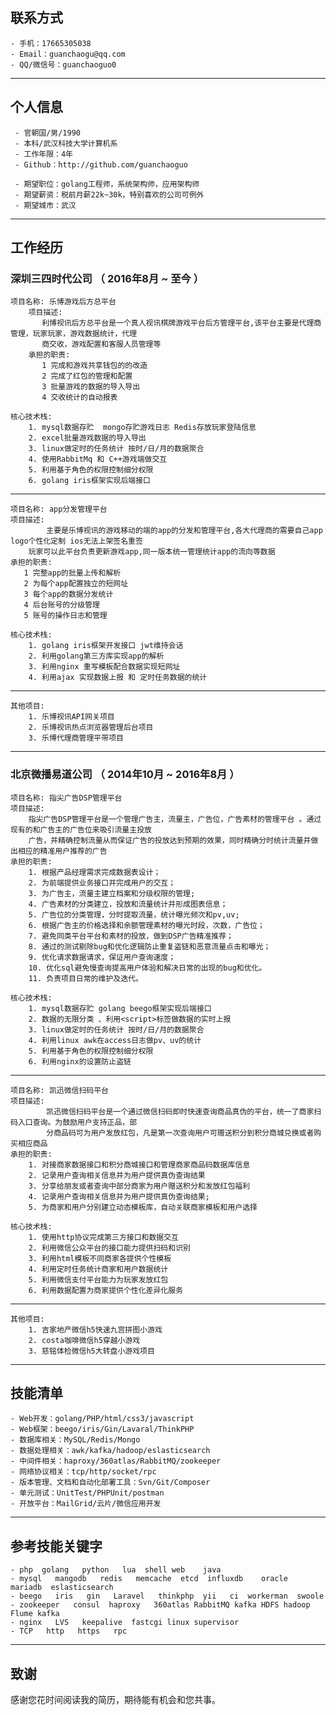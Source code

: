 ## 联系方式
    - 手机：17665305038 
    - Email：guanchaogu@qq.com 
    - QQ/微信号：guanchaoguo0

---

## 个人信息

     - 官朝国/男/1990 
     - 本科/武汉科技大学计算机系 
     - 工作年限：4年
     - Github：http://github.com/guanchaoguo 
    
     - 期望职位：golang工程师，系统架构师，应用架构师
     - 期望薪资：税前月薪22k~30k，特别喜欢的公司可例外
     - 期望城市：武汉

---

## 工作经历


### 深圳三四时代公司 （ 2016年8月 ~ 至今 ）


    项目名称: 乐博游戏后方总平台
        项目描述:
           利博视讯后方总平台是一个真人视讯棋牌游戏平台后方管理平台,该平台主要是代理商管理，玩家玩家，游戏数据统计，代理
           商交收，游戏配置和客服人员管理等
        承担的职责:
           1 完成和游戏共享钱包的的改造
           2 完成了红包的管理和配置
           3 批量游戏的数据的导入导出
           4 交收统计的自动报表
        
    核心技术栈:
        1. mysql数据存贮  mongo存贮游戏日志 Redis存放玩家登陆信息
        2. excel批量游戏数据的导入导出
        3. linux做定时的任务统计 按时/日/月的数据聚合
        4. 使用RabbitMq 和 C++游戏端做交互
        5. 利用基于角色的权限控制细分权限
        6. golang iris框架实现后端接口
---            
    项目名称: app分发管理平台
    项目描述:
            主要是乐博视讯的游戏移动的端的app的分发和管理平台,各大代理商的需要自己app logo个性化定制 ios无法上架签名重签
        玩家可以此平台负责更新游戏app,同一版本统一管理统计app的流向等数据    
    承担的职责:
       1 完整app的批量上传和解析
       2 为每个app配置独立的短网址
       3 每个app的数据分发统计
       4 后台账号的分级管理
       5 账号的操作日志和管理
             
    核心技术栈:
        1. golang iris框架开发接口 jwt维持会话
        2. 利用golang第三方库实现app的解析
        3. 利用nginx 重写模板配合数据实现短网址
        4. 利用ajax 实现数据上报 和 定时任务数据的统计
               
---
    其他项目:
        1. 乐博视讯API网关项目
        2. 乐博视讯热点浏览器管理后台项目
        3. 乐博代理商管理平带项目
 
---
### 北京微播易道公司 （ 2014年10月 ~ 2016年8月 ）

    项目名称: 指尖广告DSP管理平台
    项目描述:
        指尖广告DSP管理平台是一个管理广告主，流量主，广告位，广告素材的管理平台 。通过现有的和广告主的广告位来吸引流量主投放
        广告，并精确控制流量从而保证广告的投放达到预期的效果，同时精确分时统计流量并做出相应的精准用户推荐的广告
    承担的职责:
        1. 根据产品经理需求完成数据表设计； 
        2. 为前端提供业务接口并完成用户的交互；
        3. 为广告主，流量主建立档案和分级权限的管理;
        4. 广告素材的分类建立，投放和流量统计并形成图表信息；
        5. 广告位的分类管理，分时提取流量，统计曝光频次和pv,uv;
        6. 根据广告主的价格选择和余额管理素材的曝光时段，次数，广告位；
        7. 避免同类平台平台和素材的投放，做到DSP广告精准推荐；
        8. 通过的测试剔除bug和优化逻辑防止重复盗链和恶意流量点击和曝光；
        9. 优化请求数据请求，保证用户查询速度；
        10. 优化sql避免慢查询提高用户体验和解决日常的出现的bug和优化。
        11. 负责项目日常的维护及迭代。
        
    核心技术栈:
        1. mysql数据存贮 golang beego框架实现后端接口 
        2. 数据的无限分类 、利用<script>标签做数据的实时上报
        3. linux做定时的任务统计 按时/日/月的数据聚合
        4. 利用linux awk在access日志做pv、uv的统计
        5. 利用基于角色的权限控制细分权限
        6. 利用nginx的设置防止盗链
---            
    项目名称: 凯迅微信扫码平台
    项目描述:
            凯迅微信扫码平台是一个通过微信扫码即时快速查询商品真伪的平台，统一了商家扫码入口查询。为鼓励用户支持正品，部
            分商品码可为用户发放红包，凡是第一次查询用户可赠送积分到积分商城兑换或者购买相应商品
    承担的职责:
        1. 对接商家数据接口和积分商城接口和管理商家商品码数据库信息 
        2. 记录用户查询相关信息并为用户提供真伪查询结果
        3. 分享给朋友或者查询中部分商家为用户赠送积分和发放红包福利
        4. 记录用户查询相关信息并为用户提供真伪查询结果;
        5. 为商家和用户分别建立动态模板库，自动关联商家模板和用户选择
             
    核心技术栈:
        1. 使用http协议完成第三方接口和数据交互 
        2. 利用微信公众平台的接口能力提供扫码和识别
        3. 利用html模板不同商家各提供个性模板
        4. 利用定时任务统计商家和用户数据统计
        5. 利用微信支付平台能力为玩家发放红包
        6. 利用数据配置为商家提供个性化差异化服务       
---
    其他项目:
        1. 吉家地产微信h5快速九宫拼图小游戏 
        2. costa咖啡微信h5穿越小游戏
        3. 慈铭体检微信h5大转盘小游戏项目
          
    
    
---
## 技能清单
    
    - Web开发：golang/PHP/html/css3/javascript
    - Web框架：beego/iris/Gin/Lavaral/ThinkPHP
    - 数据库相关：MySQL/Redis/Mongo
    - 数据处理相关：awk/kafka/hadoop/eslasticsearch
    - 中间件相关：haproxy/360atlas/RabbitMQ/zookeeper
    - 网络协议相关：tcp/http/socket/rpc
    - 版本管理、文档和自动化部署工具：Svn/Git/Composer
    - 单元测试：UnitTest/PHPUnit/postman
    - 开放平台：MailGrid/云片/微信应用开发

---

## 参考技能关键字
    - php  golang   python   lua  shell web    java
    - mysql   mangodb   redis   memcache  etcd  influxdb    oracle  mariadb  eslasticsearch
    - beego   iris   gin   Laravel   thinkphp  yii   ci  workerman  swoole 
    - zookeeper   consul  haproxy   360atlas RabbitMQ kafka HDFS hadoop Flume kafka
    - nginx   LVS   keepalive  fastcgi linux supervisor
    - TCP   http   https   rpc
  
---


## 致谢
感谢您花时间阅读我的简历，期待能有机会和您共事。
